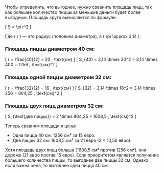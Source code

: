 Чтобы определить, что выгоднее, нужно сравнить площадь пицц, так как большее количество пиццы за меньшие деньги будет более выгодным. Площадь круга вычисляется по формуле:

\[
S = \pi r^2
\]

Где \( r \) — это радиус (половина диаметра), а \( \pi \approx 3,14 \).

### Площадь пиццы диаметром 40 см:
\[
r = \frac{40}{2} = 20 \, \text{см}
\]
\[
S_{40} = 3,14 \times 20^2 = 3,14 \times 400 = 1256 \, \text{см}^2
\]

### Площадь одной пиццы диаметром 32 см:
\[
r = \frac{32}{2} = 16 \, \text{см}
\]
\[
S_{32} = 3,14 \times 16^2 = 3,14 \times 256 = 804,25 \, \text{см}^2
\]

### Площадь двух пицц диаметром 32 см:
\[
S_{\text{две пиццы}} = 2 \times 804,25 = 1608,5 \, \text{см}^2
\]

Теперь сравним площади и цены:
- Одна пицца 40 см: 1256 см² за 15 евро.
- Две пиццы 32 см: 1608,5 см² за 21 евро (2 × 10,50 евро).

Хотя площадь двух пицц больше (1608,5 см² против 1256 см²), они дороже (21 евро против 15 евро). Если приоритетом является получение большего количества пиццы, то выгоднее две пиццы 32 см. Однако если важна цена, то выгоднее одна пицца 40 см.
